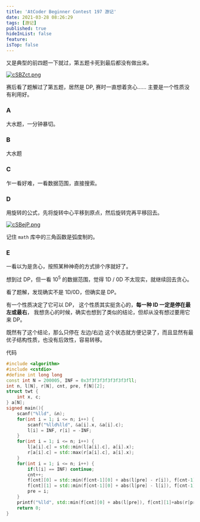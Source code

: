 ```yaml
---
title: 'AtCoder Beginner Contest 197 游记'
date: 2021-03-28 08:26:29
tags: [游记]
published: true
hideInList: false
feature: 
isTop: false
---
```

又是典型的前四题一下就过，第五题卡死到最后都没有做出来。

<!-- more -->
[![cSBZct.png](https://z3.ax1x.com/2021/03/28/cSBZct.png)](https://imgtu.com/i/cSBZct)


赛后看了题解过了第五题，居然是 DP, 赛时一直想着贪心...... 主要是一个性质没有利用好。

### A

大水题，一分钟暴切。

### B 

大水题

### C

乍一看好难，一看数据范围，直接搜索。

### D

用旋转的公式，先将旋转中心平移到原点，然后旋转完再平移回去。

[![cSBejP.png](https://z3.ax1x.com/2021/03/28/cSBejP.png)](https://imgtu.com/i/cSBejP)

 记住 `math` 库中的三角函数是弧度制的。
 
 ### E
 
 一看以为是贪心，按照某种神奇的方式排个序就好了。
 
 想到过 DP，但一看 $10^5$ 的数据范围，觉得 1D / 0D 不太现实，就继续回去贪心。
 
看了题解，发现确实不是 1D/0D，但确实是 DP。

有一个性质决定了它可以 DP， 这个性质其实挺贪心的，**每一种 ID 一定是停在最左或最右**， 我想贪心的时候，确实也想到了类似的结论，但却从没有想过要用它来 DP。

既然有了这个结论，那么只停在 左边/右边 这个状态就方便记录了，而且显然有最优子结构性质，也没有后效性，容易转移。

代码

```cpp
#include <algorithm>
#include <cstdio>
#define int long long
const int N = 200005, INF = 0x3f3f3f3f3f3f3f3fll;
int n, l[N], r[N], cnt, pre, f[N][2];
struct twt {
    int x, c;
} a[N];
signed main(){
    scanf("%lld", &n);
    for(int i = 1; i <= n; i++) {
        scanf("%lld%lld", &a[i].x, &a[i].c);
        l[i] = INF, r[i] = -INF;
    }
    for(int i = 1; i <= n; i++) {
        l[a[i].c] = std::min(l[a[i].c], a[i].x);
        r[a[i].c] = std::max(r[a[i].c], a[i].x);
    }
    for(int i = 1; i <= n; i++) {
        if(l[i] == INF) continue;
        cnt++;
        f[cnt][0] = std::min(f[cnt-1][0] + abs(l[pre] - r[i]), f[cnt-1][1] + abs(r[pre]-r[i])) + abs(r[i] - l[i]);
        f[cnt][1] = std::min(f[cnt-1][0] + abs(l[pre] - l[i]), f[cnt-1][1] + abs(r[pre]-l[i])) + abs(r[i] - l[i]);
        pre = i;
    }
	printf("%lld", std::min(f[cnt][0] + abs(l[pre]), f[cnt][1]+abs(r[pre])));
	return 0;
}
```